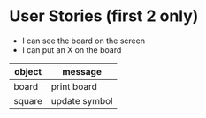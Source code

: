 # User Stories (first 2 only)

- I can see the board on the screen
- I can put an X on the board

object  | message
--------|-----------
board   | print board
square  | update symbol
